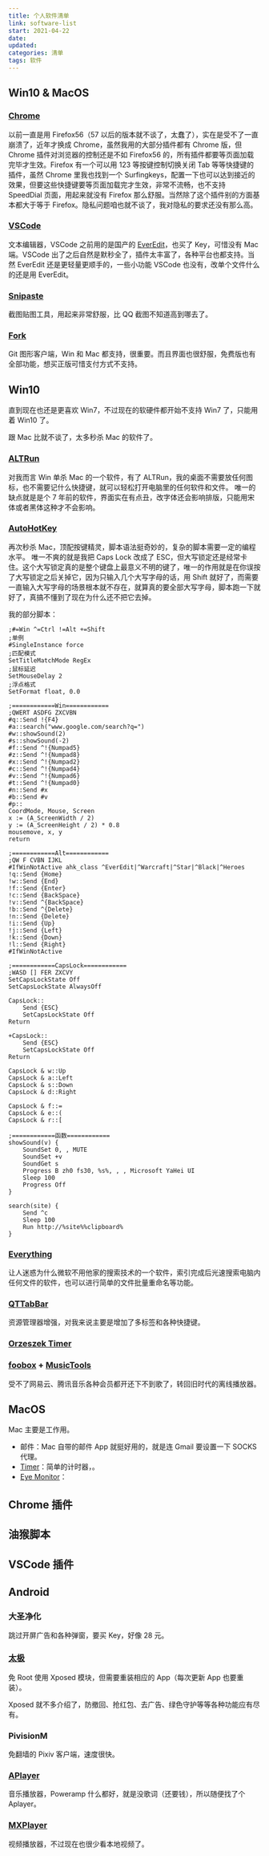 ```yaml
---
title: 个人软件清单
link: software-list
start: 2021-04-22
date: 
updated: 
categories: 清单
tags: 软件
---
```


## Win10 & MacOS

### [Chrome](https://www.google.com/intl/zh-CN/chrome/)

以前一直是用 Firefox56（57 以后的版本就不谈了，太蠢了），实在是受不了一直崩溃了，近年才换成 Chrome，虽然我用的大部分插件都有 Chrome 版，但 Chrome 插件对浏览器的控制还是不如 Firefox56 的，所有插件都要等页面加载完毕才生效。Firefox 有一个可以用 123 等按键控制切换关闭 Tab 等等快捷键的插件，虽然 Chrome 里我也找到一个 Surfingkeys，配置一下也可以达到接近的效果，但要这些快捷键要等页面加载完才生效，非常不流畅，也不支持 SpeedDial 页面，用起来就没有 Firefox 那么舒服。当然除了这个插件别的方面基本都大于等于 Firefox。隐私问题咱也就不谈了，我对隐私的要求还没有那么高。

### [VSCode](https://code.visualstudio.com/)

文本编辑器，VSCode 之前用的是国产的 [EverEdit](http://www.everedit.net/)，也买了 Key，可惜没有 Mac 端。VSCode 出了之后自然是默秒全了，插件太丰富了，各种平台也都支持。当然 EverEdit 还是更轻量更顺手的，一些小功能 VSCode 也没有，改单个文件什么的还是用 EverEdit。

### [Snipaste](https://zh.snipaste.com/)

截图贴图工具，用起来非常舒服，比 QQ 截图不知道高到哪去了。

### [Fork](https://git-fork.com/)

Git 图形客户端，Win 和 Mac 都支持，很重要。而且界面也很舒服，免费版也有全部功能，想买正版可惜支付方式不支持。

## Win10

直到现在也还是更喜欢 Win7，不过现在的软硬件都开始不支持 Win7 了，只能用着 Win10 了。

跟 Mac 比就不谈了，太多秒杀 Mac 的软件了。

### [ALTRun](https://github.com/etworker/ALTRun)

对我而言 Win 单杀 Mac 的一个软件，有了 ALTRun，我的桌面不需要放任何图标，也不需要记什么快捷键，就可以轻松打开电脑里的任何软件和文件。
唯一的缺点就是是个 7 年前的软件，界面实在有点丑，改字体还会影响排版，只能用宋体或者黑体这种才不会影响。

### [AutoHotKey](https://www.autohotkey.com/)

再次秒杀 Mac，顶配按键精灵，脚本语法挺奇妙的，复杂的脚本需要一定的编程水平。
唯一不爽的就是我把 Caps Lock 改成了 ESC，但大写锁定还是经常卡住。这个大写锁定真的是整个键盘上最意义不明的键了，唯一的作用就是在你误按了大写锁定之后关掉它，因为只输入几个大写字母的话，用 Shift 就好了，而需要一直输入大写字母的场景根本就不存在，就算真的要全部大写字母，脚本跑一下就好了，真搞不懂到了现在为什么还不把它去掉。

我的部分脚本：

```autohotkey
;#=Win ^=Ctrl !=Alt +=Shift
;单例
#SingleInstance force
;匹配模式
SetTitleMatchMode RegEx
;鼠标延迟
SetMouseDelay 2
;浮点格式
SetFormat float, 0.0

;============Win============
;QWERT ASDFG ZXCVBN
#q::Send !{F4}
#a::search("www.google.com/search?q=")
#w::showSound(2)
#s::showSound(-2)
#f::Send ^!{Numpad5}
#z::Send ^!{Numpad8}
#x::Send ^!{Numpad2}
#c::Send ^!{Numpad4}
#v::Send ^!{Numpad6}
#t::Send ^!{Numpad0}
#n::Send #x
#b::Send #v
#p::
CoordMode, Mouse, Screen
x := (A_ScreenWidth / 2)
y := (A_ScreenHeight / 2) * 0.8
mousemove, x, y
return

;============Alt============
;QW F CVBN IJKL
#IfWinNotActive ahk_class ^EverEdit|^Warcraft|^Star|^Black|^Heroes
!q::Send {Home}
!w::Send {End}
!f::Send {Enter}
!c::Send {BackSpace}
!v::Send ^{BackSpace}
!b::Send ^{Delete}
!n::Send {Delete}
!i::Send {Up}
!j::Send {Left}
!k::Send {Down}
!l::Send {Right}
#IfWinNotActive

;============CapsLock============
;WASD [] FER ZXCVY
SetCapsLockState Off
SetCapsLockState AlwaysOff

CapsLock::
    Send {ESC}
    SetCapsLockState Off
Return

+CapsLock::
    Send {ESC}
    SetCapsLockState Off
Return

CapsLock & w::Up
CapsLock & a::Left
CapsLock & s::Down
CapsLock & d::Right

CapsLock & f::=
CapsLock & e::(
CapsLock & r::[

;============函数============
showSound(v) {
    SoundSet 0, , MUTE
    SoundSet +v
    SoundGet s
    Progress B zh0 fs30, %s%, , , Microsoft YaHei UI
    Sleep 100
    Progress Off
}

search(site) {
    Send ^c
    Sleep 100
    Run http://%site%%clipboard%
}
```

### [Everything](https://www.voidtools.com/zh-cn/)

让人迷惑为什么微软不用他家的搜索技术的一个软件，索引完成后光速搜索电脑内任何文件的软件，也可以进行简单的文件批量重命名等功能。

### [QTTabBar](https://github.com/indiff/qttabbar)

资源管理器增强，对我来说主要是增加了多标签和各种快捷键。

### [Orzeszek Timer](https://www.orzeszek.org/dev/timer/)

### [foobox](https://github.com/dream7180/foobox-cn/) + [MusicTools](http://tool.yijingying.com/musictools/)

受不了网易云、腾讯音乐各种会员都开还下不到歌了，转回旧时代的离线播放器。

## MacOS

Mac 主要是工作用。

- 邮件：Mac 自带的邮件 App 就挺好用的，就是连 Gmail 要设置一下 SOCKS 代理。
- [Timer](https://github.com/michaelvillar/timer-app)：简单的计时器，。
- [Eye Monitor](https://apps.apple.com/us/app/eye-monitor/id1527031341)：

## Chrome 插件

## 油猴脚本

## VSCode 插件

## Android

### 大圣净化

跳过开屏广告和各种弹窗，要买 Key，好像 28 元。

### [太极](https://taichi.cool/zh/)

免 Root 使用 Xposed 模块，但需要重装相应的 App（每次更新 App 也要重装）。

Xposed 就不多介绍了，防撤回、抢红包、去广告、绿色守护等等各种功能应有尽有。

### PivisionM

免翻墙的 Pixiv 客户端，速度很快。

### [APlayer](https://play.google.com/store/apps/details?id=remix.myplayer)

音乐播放器，Poweramp 什么都好，就是没歌词（还要钱），所以随便找了个 Aplayer。

### [MXPlayer](https://play.google.com/store/apps/details?id=com.mxtech.videoplayer.ad)

视频播放器，不过现在也很少看本地视频了。
